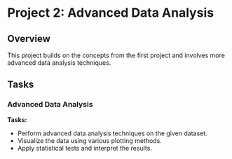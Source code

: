 # Project 2: Advanced Data Analysis

## Overview
This project builds on the concepts from the first project and involves more advanced data analysis techniques.

## Tasks

### Advanced Data Analysis
**Tasks:**
- Perform advanced data analysis techniques on the given dataset.
- Visualize the data using various plotting methods.
- Apply statistical tests and interpret the results.
